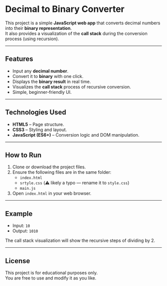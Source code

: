 # Decimal to Binary Converter

This project is a simple **JavaScript web app** that converts decimal numbers into their **binary representation**.  
It also provides a visualization of the **call stack** during the conversion process (using recursion).

---

## Features
- Input any **decimal number**.
- Convert it to **binary** with one click.
- Displays the **binary result** in real time.
- Visualizes the **call stack** process of recursive conversion.
- Simple, beginner-friendly UI.

---

## Technologies Used
- **HTML5** – Page structure.
- **CSS3** – Styling and layout.
- **JavaScript (ES6+)** – Conversion logic and DOM manipulation.

---

## How to Run
1. Clone or download the project files.
2. Ensure the following files are in the same folder:
   - `index.html`
   - `srtyle.css` (⚠️ likely a typo — rename it to `style.css`)
   - `main.js`
3. Open `index.html` in your web browser.

---

## Example
- Input: `10`  
- Output: `1010`  

The call stack visualization will show the recursive steps of dividing by 2.

---

## License
This project is for educational purposes only.  
You are free to use and modify it as you like.
